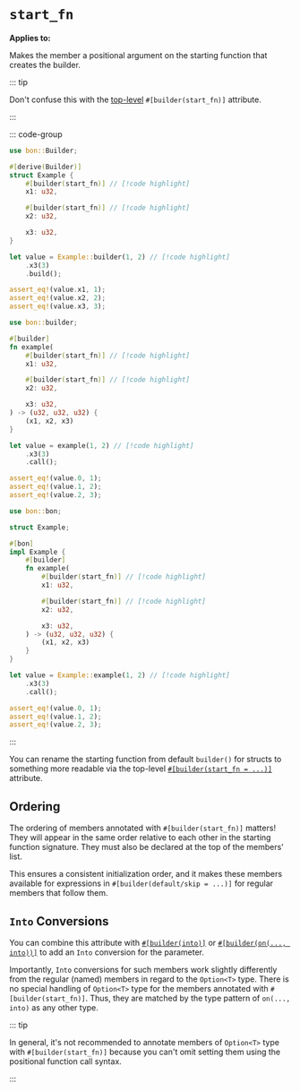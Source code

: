 # `start_fn`

**Applies to:** <Badge type="warning" text="struct fields"/> <Badge type="warning" text="function arguments"/> <Badge type="warning" text="method arguments"/>

Makes the member a positional argument on the starting function that creates the builder.

::: tip

Don't confuse this with the [top-level](../top-level/start_fn) `#[builder(start_fn)]` attribute.

:::

::: code-group

```rust [Struct]
use bon::Builder;

#[derive(Builder)]
struct Example {
    #[builder(start_fn)] // [!code highlight]
    x1: u32,

    #[builder(start_fn)] // [!code highlight]
    x2: u32,

    x3: u32,
}

let value = Example::builder(1, 2) // [!code highlight]
    .x3(3)
    .build();

assert_eq!(value.x1, 1);
assert_eq!(value.x2, 2);
assert_eq!(value.x3, 3);
```

```rust [Function]
use bon::builder;

#[builder]
fn example(
    #[builder(start_fn)] // [!code highlight]
    x1: u32,

    #[builder(start_fn)] // [!code highlight]
    x2: u32,

    x3: u32,
) -> (u32, u32, u32) {
    (x1, x2, x3)
}

let value = example(1, 2) // [!code highlight]
    .x3(3)
    .call();

assert_eq!(value.0, 1);
assert_eq!(value.1, 2);
assert_eq!(value.2, 3);
```

```rust [Method]
use bon::bon;

struct Example;

#[bon]
impl Example {
    #[builder]
    fn example(
        #[builder(start_fn)] // [!code highlight]
        x1: u32,

        #[builder(start_fn)] // [!code highlight]
        x2: u32,

        x3: u32,
    ) -> (u32, u32, u32) {
        (x1, x2, x3)
    }
}

let value = Example::example(1, 2) // [!code highlight]
    .x3(3)
    .call();

assert_eq!(value.0, 1);
assert_eq!(value.1, 2);
assert_eq!(value.2, 3);
```

:::

You can rename the starting function from default `builder()` for structs to something more readable via the top-level [`#[builder(start_fn = ...)]`](../top-level/start-fn) attribute.

## Ordering

The ordering of members annotated with `#[builder(start_fn)]` matters! They will appear in the same order relative to each other in the starting function signature. They must also be declared at the top of the members' list.

This ensures a consistent initialization order, and it makes these members available for expressions in `#[builder(default/skip = ...)]` for regular members that follow them.

## `Into` Conversions

You can combine this attribute with [`#[builder(into)]`](./into) or [`#[builder(on(..., into))]`](../top-level/on) to add an `Into` conversion for the parameter.

Importantly, `Into` conversions for such members work slightly differently from the regular (named) members in regard to the `Option<T>` type. There is no special handling of `Option<T>` type for the members annotated with `#[builder(start_fn)]`. Thus, they are matched by the type pattern of `on(..., into)` as any other type.

::: tip

In general, it's not recommended to annotate members of `Option<T>` type with `#[builder(start_fn)]` because you can't omit setting them using the positional function call syntax.

:::

